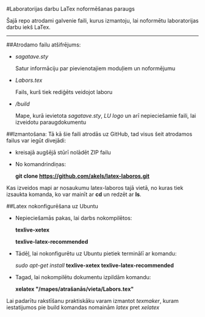 #Laboratorijas darbu LaTex noformēšanas paraugs

Šajā repo atrodami galvenie faili, kurus izmantoju, lai noformētu laboratorijas darbu iekš LaTex.

--------------------------------------
##Atrodamo failu atšifrējums:

+ *sagatave.sty*

	Satur informāciju par pievienotajiem moduļiem un noformējumu

+ *Labors.tex*
 
	Fails, kurš tiek rediģēts veidojot laboru

+ */build*

	Mape, kurā ievietota *sagatave.sty*, *LU logo* un arī nepieciešamie faili, lai izveidotu paraugdokumentu

##Izmantošana:
Tā kā šie faili atrodās uz GitHub, tad visus šeit atrodamos failus var iegūt divejādi:
+ kreisajā augšējā stūrī nolādēt ZIP failu
+ No komandrindiņas:

	**git clone https://github.com/akels/latex-laboros.git**
	
Kas izveidos mapi ar nosaukumu latex-laboros tajā vietā, no kuras tiek izsaukta komanda, ko var mainīt ar **cd** un redzēt ar **ls**.

##Latex nokonfigurēšana uz Ubuntu

+ Nepieciešamās pakas, lai darbs nokompilētos:
	
	 **texlive-xetex**
	 
	 **texlive-latex-recommended**

+ Tādēļ, lai nokonfigurētu uz Ubuntu pietiek terminālī ar komandu:
	
	*sudo apt-get install* **texlive-xetex texlive-latex-recommended**

+ Tagad, lai nokompilētu dokumentu izpildām komandu:

	**xelatex "/mapes/atrašanās/vieta/Labors.tex"**

Lai padarītu rakstīšanu praktiskāku varam izmantot *texmaker*, kuram iestatijumos pie build komandas nomainām *latex* pret *xelatex* 
